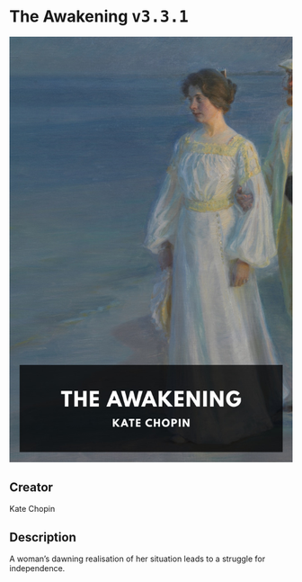 
# The Awakening <kbd>v3.3.1</kbd>

<center>
  <img src="./cover-1024.jpg"/>
</center>

## Creator
Kate Chopin

## Description
A woman’s dawning realisation of her situation leads to a struggle for independence.
